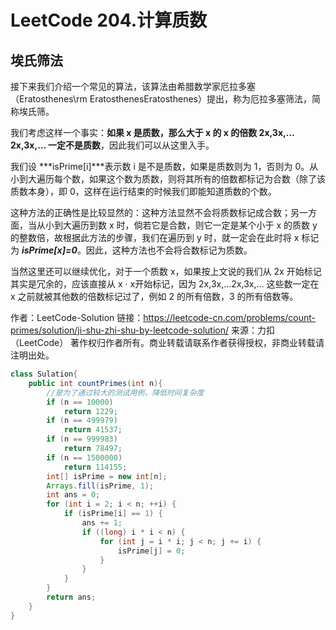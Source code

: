 # LeetCode 204.计算质数

## 埃氏筛法

接下来我们介绍一个常见的算法，该算法由希腊数学家厄拉多塞（Eratosthenes\rm EratosthenesEratosthenes）提出，称为厄拉多塞筛法，简称埃氏筛。

我们考虑这样一个事实：**如果 x 是质数，那么大于 x 的 x 的倍数 2x,3x,…2x,3x,… 一定不是质数**，因此我们可以从这里入手。

我们设 ***isPrime[i]***表示数 i 是不是质数，如果是质数则为 1，否则为 0。从小到大遍历每个数，如果这个数为质数，则将其所有的倍数都标记为合数（除了该质数本身），即 0，这样在运行结束的时候我们即能知道质数的个数。

这种方法的正确性是比较显然的：这种方法显然不会将质数标记成合数；另一方面，当从小到大遍历到数 x 时，倘若它是合数，则它一定是某个小于 x 的质数 y 的整数倍，故根据此方法的步骤，我们在遍历到 y 时，就一定会在此时将 x  标记为 ***isPrime[x]=0***。因此，这种方法也不会将合数标记为质数。

当然这里还可以继续优化，对于一个质数 x，如果按上文说的我们从 2x 开始标记其实是冗余的，应该直接从 x · x开始标记，因为 2x,3x,…2x,3x,… 这些数一定在 x 之前就被其他数的倍数标记过了，例如 2 的所有倍数，3 的所有倍数等。



作者：LeetCode-Solution
链接：https://leetcode-cn.com/problems/count-primes/solution/ji-shu-zhi-shu-by-leetcode-solution/
来源：力扣（LeetCode）
著作权归作者所有。商业转载请联系作者获得授权，非商业转载请注明出处。

```java
class Sulation{
    public int countPrimes(int n){
        //是为了通过较大的测试用例，降低时间复杂度
        if (n == 10000)
            return 1229;
        if (n == 499979)
            return 41537;
		if (n == 999983)
            return 78497;
 		if (n == 1500000)
            return 114155;
        int[] isPrime = new int[n];
        Arrays.fill(isPrime, 1);
        int ans = 0;
        for (int i = 2; i < n; ++i) {
            if (isPrime[i] == 1) {
                ans += 1;
                if ((long) i * i < n) {
                    for (int j = i * i; j < n; j += i) {
                        isPrime[j] = 0;
                    }
                }
            }
        }
        return ans;
    }
}
```

